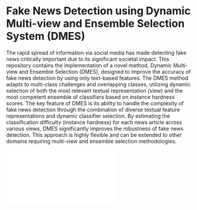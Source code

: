 # Fake News Detection using Dynamic Multi-view and Ensemble Selection System (DMES)
The rapid spread of information via social media has made detecting fake news critically important due to its significant societal impact. This repository contains the implementation of a novel method, Dynamic Multi-view and Ensemble Selection (DMES), designed to improve the accuracy of fake news detection by using only text-based features. The DMES method adapts to multi-class challenges and overlapping classes, utilizing dynamic selection of both the most relevant textual representation (view) and the most competent ensemble of classifiers based on instance hardness scores. The key feature of DMES is its ability to handle the complexity of fake news detection through the combination of diverse textual feature representations and dynamic classifier selection. By estimating the classification difficulty (instance hardness) for each news article across various views, DMES significantly improves the robustness of fake news detection. This approach is highly flexible and can be extended to other domains requiring multi-view and ensemble selection methodologies.

![DMES Overview](FakeNewsDetection_DMES/Images/GeneralizationStage.pdf)
